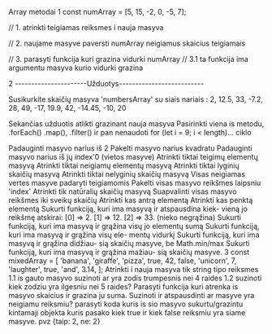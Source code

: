 Array metodai
1
const numArray = [5, 15, -2, 0, -5, 7];

// 1. atrinkti teigiamas reiksmes i nauja masyva

// 2. naujame masyve paversti numArray neigiamus skaicius teigiamais

// 3. parasyti funkcija kuri grazina vidurki numArray // 3.1 ta funkcija ima argumentu masyva kurio vidurki grazina

2
----------------------Užduotys--------------------------

Susikurkite skaičių masyva 'numbersArray' su siais nariais : 2, 12.5, 33, -7.2, 28, 49, -17, 19.9, 42, -14.45, -10, 20

Sekančias užduotis atlikti grazinant nauja masyva Pasirinkti viena is metodu, .forEach() .map(), .filter() ir pan nenaudoti for (let i = 9; i < length)... ciklo

Padauginti masyvo narius iš 2
Pakelti masyvo narius kvadratu
Padauginti masyvo narius iš jų index'0 (vietos masyve)
Atrinkti tiktai teigimų elementų masyvą
Atrinkti tiktai neigiamų elementų masyvą
Atrinkti tiktai lyginių skaičių masyvą
Atrinkti tiktai nelyginių skaičių masyvą
Visas neigiamas vertes masyve padaryti teigiamomis
Pakelti visas masyvo reikšmes laipsniu 'index'
Atrinkti tik natūralių skaičių masyvą
Suapvalinti visas masyvo reikšmes iki sveikų skaičių
Atrinkti kas antrą elementą
Atrinkti kas penktą elementą
Sukurti funkciją, kuri ima masyvą ir atspausdina kiek- vieną jo reikšmę atskirai: [0] => 2. [1] => 12. [2] => 33. (nieko negrąžina)
Sukurti funkciją, kuri ima masyvą ir grąžina visų jo elementų sumą
Sukurti funkciją, kuri ima masyvą ir grąžina visų ele- mentų vidurkį
Sukurti funkciją, kuri ima masyvą ir grąžina didžiau- sią skaičių masyve, be Math.min/max
Sukurti funkciją, kuri ima masyvą ir grąžina mažiau- sią skaičių masyve.
3
const mixedArray = [
'banana',
'giraffe',
'pizza',
true,
42,
false,
'unicorn',
7,
'laughter',
true,
'and',
3.14,
];
Atrinkti i nauja masyva tik string tipo reiksmes 1.1 is gauto masyvo suzinoti ar yra zodis trumpesnis nei 4 raides 1.2 suzinoti kiek zodziu yra ilgesniu nei 5 raides?
Parasyti funkcija kuri atrenka is masyvo skaicius ir grazina ju suma.
Suzinoti ir atspausdinti ar masyve yra neigiamu reiksmiu?
parasyti koda kuris is sio masyvo sukurtu/grazintu kintamaji objekta kuris pasako kiek true ir kiek false reiksmiu yra siame masyve. pvz {taip: 2, ne: 2}
